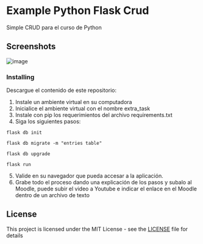# Example Python Flask Crud

Simple CRUD para el curso de Python
 
## Screenshots


![image](screenshots.png)  
 
 
### Installing

Descargue el contenido de este repositorio:

1. Instale un ambiente virtual en su computadora
2. Inicialice el ambiente virtual con el nombre extra_task
3. Instale con pip los requerimientos del archivo requirements.txt
4. Siga los siguientes pasos:

```
flask db init
```

```
flask db migrate -m "entries table"
```

```
flask db upgrade
```

```
flask run
```

5. Valide en su navegador que pueda accesar a la aplicación.
6. Grabe todo el proceso dando una explicación de los pasos y subalo al Moodle, puede subir el video a Youtube e indicar el enlace en el Moodle dentro de un archivo de texto

## License

This project is licensed under the MIT License - see the [LICENSE](LICENSE) file for details
